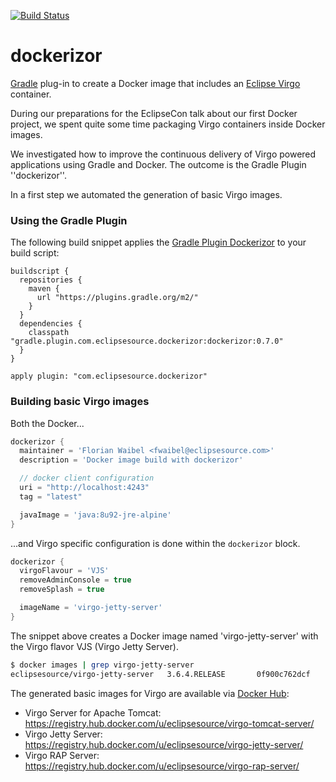 [![Build Status](https://travis-ci.org/eclipsesource/dockerizor.svg)](https://travis-ci.org/eclipsesource/dockerizor)

dockerizor
==========

[Gradle][gradle] plug-in to create a Docker image that includes an [Eclipse Virgo][Virgo] container.

During our preparations for the EclipseCon talk about our first Docker project, we spent quite some time
packaging Virgo containers inside Docker images.

We investigated how to improve the continuous delivery of Virgo powered applications using Gradle and Docker. The outcome is the Gradle Plugin ''dockerizor''.

In a first step we automated the generation of basic Virgo images.

### Using the Gradle Plugin

The following build snippet applies the [Gradle Plugin Dockerizor][dockerizor] to your build script:
 
```
buildscript {
  repositories {
    maven {
      url "https://plugins.gradle.org/m2/"
    }
  }
  dependencies {
    classpath "gradle.plugin.com.eclipsesource.dockerizor:dockerizor:0.7.0"
  }
}

apply plugin: "com.eclipsesource.dockerizor"
```

### Building basic Virgo images

Both the Docker...

```groovy
dockerizor {
  maintainer = 'Florian Waibel <fwaibel@eclipsesource.com>'
  description = 'Docker image build with dockerizor'

  // docker client configuration
  uri = "http://localhost:4243"
  tag = "latest"

  javaImage = 'java:8u92-jre-alpine'
}
```

...and Virgo specific configuration is done within the ```dockerizor``` block. 

```groovy
dockerizor {
  virgoFlavour = 'VJS'
  removeAdminConsole = true
  removeSplash = true

  imageName = 'virgo-jetty-server'
}
```

The snippet above creates a Docker image named 'virgo-jetty-server' with the Virgo flavor VJS (Virgo Jetty Server).

```sh
$ docker images | grep virgo-jetty-server
eclipsesource/virgo-jetty-server   3.6.4.RELEASE       0f900c762dcf        5 minutes ago       332.7 MB
```

The generated basic images for Virgo are available via [Docker Hub][dockerhub]:

 * Virgo Server for Apache Tomcat: https://registry.hub.docker.com/u/eclipsesource/virgo-tomcat-server/
 * Virgo Jetty Server: https://registry.hub.docker.com/u/eclipsesource/virgo-jetty-server/
 * Virgo RAP Server: https://registry.hub.docker.com/u/eclipsesource/virgo-rap-server/

[Virgo]: http://www.eclipse.org/virgo/ "Virgo"
[dockerhub]: https://hub.docker.com/ "Docker Hub"
[gradle]: http://gradle.org/ "Gradle"
[dockerizor]: https://plugins.gradle.org/plugin/com.eclipsesource.dockerizor "Gradle Plugin Dockerizor"
